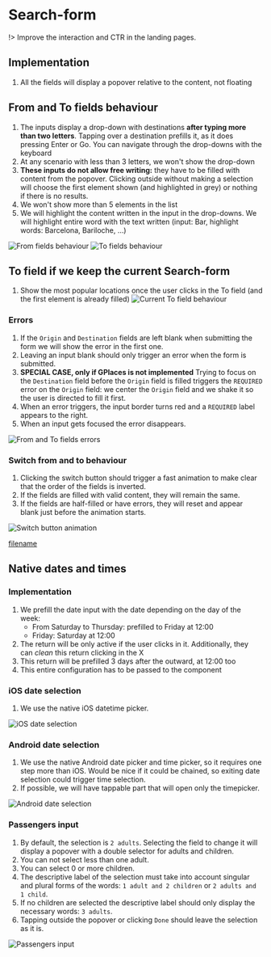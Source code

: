 # Search-form
!> Improve the interaction and CTR in the landing pages.

## Implementation
1. All the fields will display a popover relative to the content, not floating


## From and To fields behaviour

1. The inputs display a drop-down with destinations **after typing more than two letters**. Tapping over a destination prefills it, as it does pressing Enter or Go. You can navigate through the drop-downs with the keyboard
1. At any scenario with less than 3 letters, we won't show the drop-down
1. **These inputs do not allow free writing:** they have to be filled with content from the popover. Clicking outside without making a selection will choose the first element shown (and highlighted in grey) or nothing if there is no results.
1. We won't show more than 5 elements in the list
1. We will highlight the content written in the input in the drop-downs. We will highlight entire word with the text written (input: Bar, highlight words: Barcelona, Bariloche, …)

![From fields behaviour](from.png)
![To fields behaviour](to.png)


## To field if we keep the current Search-form

1. Show the most popular locations once the user clicks in the To field (and the first element is already filled)
![Current To field behaviour](currentTo.png)

### Errors

1. If the `Origin` and `Destination` fields are left blank when submitting the form we will show the error in the first one.
1. Leaving an input blank should only trigger an error when the form is submitted.
1. **SPECIAL CASE, only if GPlaces is not implemented** Trying to focus on the `Destination` field before the `Origin` field is filled triggers the `REQUIRED` error on the `Origin` field: we center the `Origin` field and we shake it so the user is directed to fill it first.
1. When an error triggers, the input border turns red and a `REQUIRED` label appears to the right.
1. When an input gets focused the error disappears.

![From and To fields errors](fromToErrors.png)


### Switch from and to behaviour

1. Clicking the switch button should trigger a fast animation to make clear that the order of the fields is inverted.
1. If the fields are filled with valid content, they will remain the same.
1. If the fields are half-filled or have errors, they will reset and appear blank just before the animation starts.

![Switch button animation](fromToSwitch.png)

[filename](switchAnimation.mp4 ':include :type=mp4 :size=400')


## Native dates and times

### Implementation

1. We prefill the date input with the date depending on the day of the week:
    - From Saturday to Thursday: prefilled to Friday at 12:00
    - Friday: Saturday at 12:00   
1. The return will be only active if the user clicks in it. Additionally, they can _clean_ this return clicking in the X
1. This return will be prefilled 3 days after the outward, at 12:00 too
1. This entire configuration has to be passed to the component

### iOS date selection

1. We use the native iOS datetime picker.

![iOS date selection](iosDateSelection.png)


### Android date selection

1. We use the native Android date picker and time picker, so it requires one step more than iOS. Would be nice if it could be chained, so exiting date selection could trigger time selection.
1. If possible, we will have tappable part that will open only the timepicker.

![Android date selection](androidDateSelection.png)


### Passengers input

1. By default, the selection is `2 adults`. Selecting the field to change it will display a popover with a double selector for adults and children.
1. You can not select less than one adult.
1. You can select 0 or more children.
1. The descriptive label of the selection must take into account singular and plural forms of the words: `1 adult and 2 children` or `2 adults and 1 child`.
1. If no children are selected the descriptive label should only display the necessary words: `3 adults`.
1. Tapping outside the popover or clicking `Done` should leave the selection as it is.

![Passengers input](passengers.png)
